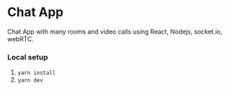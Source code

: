 # Chat App

Chat App with many rooms and video calls using React, Nodejs, socket.io, webRTC.

### Local setup

1. `yarn install`
2. `yarn dev`
